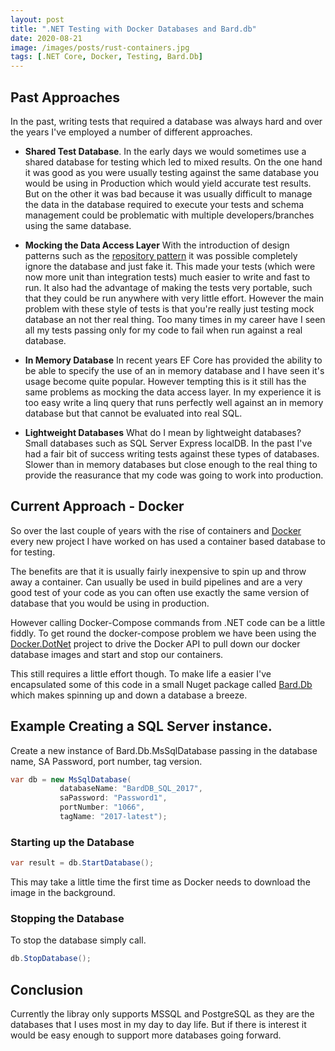 ```yaml
---
layout: post
title: ".NET Testing with Docker Databases and Bard.db"
date: 2020-08-21
image: /images/posts/rust-containers.jpg
tags: [.NET Core, Docker, Testing, Bard.Db]
---
```


## Past Approaches

In the past, writing tests that required a database was always hard and over the years I've employed a number of different approaches.

- **Shared Test Database**. In the early days we would sometimes use a shared database for testing which led to mixed results. On the one hand it was good as you were usually testing against the same database you would be using in Production which would yield accurate test results. But on the other it was bad because it was usually difficult to manage the data in the database required to execute your tests and schema management could be problematic with multiple developers/branches using the same database.

* **Mocking the Data Access Layer** With the introduction of design patterns such as the [repository pattern](https://martinfowler.com/eaaCatalog/repository.html) it was possible completely ignore the database and just fake it. This made your tests (which were now more unit than integration tests) much easier to write and fast to run. It also had the advantage of making the tests very portable, such that they could be run anywhere with very little effort. However the main problem with these style of tests is that you're really just testing mock database an not ther real thing. Too many times in my career have I seen all my tests passing only for my code to fail when run against a real database.

- **In Memory Database** In recent years EF Core has provided the ability to be able to specify the use of an in memory database and I have seen it's usage become quite popular. However tempting this is it still has the same problems as mocking the data access layer. In my experience it is too easy write a linq query that runs perfectly well against an in memory database but that cannot be evaluated into real SQL.

* **Lightweight Databases** What do I mean by lightweight databases? Small databases such as SQL Server Express localDB. In the past I've had a fair bit of success writing tests against these types of databases. Slower than in memory databases but close enough to the real thing to provide the reasurance that my code was going to work into production. 

## Current Approach - Docker

So over the last couple of years with the rise of containers and [Docker](https://www.docker.com/) every new project I have worked on has used a container based database to for testing.

The benefits are that it is usually fairly inexpensive to spin up and throw away a container. Can usually be used in build pipelines and are a very good test of your code as you can often use exactly the same version of database that you would be using in production.

However calling Docker-Compose commands from .NET code can be a little fiddly. To get round the docker-compose problem we have been using the [Docker.DotNet](https://github.com/dotnet/Docker.DotNet) project to drive the Docker API to pull down our docker database images and start and stop our containers. 

This still requires a little effort though. To make life a easier I've encapsulated some of this code in a small Nuget package called [Bard.Db](https://docs.bard.net.nz/db/) which makes spinning up and down a database a breeze. 

## Example Creating a SQL Server instance.

Create a new instance of Bard.Db.MsSqlDatabase passing in the database name, SA Password, port number, tag version.

``` c#
var db = new MsSqlDatabase(
           databaseName: "BardDB_SQL_2017",
           saPassword: "Password1",
           portNumber: "1066",
           tagName: "2017-latest");

```

### Starting up the Database

``` c#
var result = db.StartDatabase();

```

This may take a little time the first time as Docker needs to download the image in the background.

### Stopping the Database

To stop the database simply call.

``` c#
db.StopDatabase();
```

## Conclusion

Currently the libray only supports MSSQL and PostgreSQL as they are the databases that I uses most in my day to day life. But if there is interest it would be easy enough to support more databases going forward.
